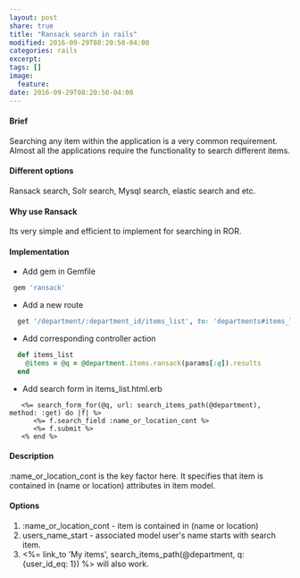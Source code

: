 ```yaml
---
layout: post
share: true
title: "Ransack search in rails"
modified: 2016-09-29T08:20:50-04:00
categories: rails
excerpt:
tags: []
image:
  feature:
date: 2016-09-29T08:20:50-04:00
---
```


#### Brief

Searching any item within the application is a very common requirement. Almost all the applications require the functionality to search different items.

#### Different options

Ransack search, Solr search, Mysql search, elastic search and etc.

#### Why use Ransack

Its very simple and efficient to implement for searching in ROR.

#### Implementation

* Add gem in Gemfile

```ruby
 gem 'ransack'
``` 

* Add a new route 

```ruby
  get '/department/:department_id/items_list', to: 'departments#items_list', as: 'search_items' 
```

* Add corresponding controller action 

```ruby
  def items_list
    @items = @q = @department.items.ransack(params[:q]).results
  end 
```

* Add search form in items_list.html.erb

```
   <%= search_form_for(@q, url: search_items_path(@department), method: :get) do |f| %>
      <%= f.search_field :name_or_location_cont %>
      <%= f.submit %>
   <% end %>
```

#### Description

:name_or_location_cont is the key factor here. It specifies that item is contained in (name or location) attributes in 
item model.

#### Options

1. :name_or_location_cont -  item is contained in (name or location)
2. users_name_start -  associated model user's name starts with search item.
3. <%= link_to 'My items', search_items_path(@department, q: {user_id_eq: 1}) %>  will also work.
